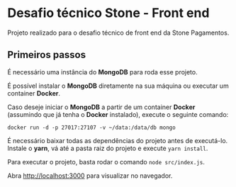 # Desafio técnico Stone - Front end

Projeto realizado para o desafio técnico de front end da Stone Pagamentos.

## Primeiros passos
É necessário uma instância do **MongoDB** para roda esse projeto.

É possível instalar o **MongoDB** diretamente na sua máquina ou executar um container **Docker**.

Caso deseje iniciar o **MongoDB** a partir de um container **Docker** (assumindo que já tenha o **Docker** instalado), execute o seguinte comando:

```
docker run -d -p 27017:27107 -v ~/data:/data/db mongo
```

É necessário baixar todas as dependências do projeto antes de executá-lo. Instale o **yarn**, vá até a pasta raiz do projeto e execute `yarn install`.

Para executar o projeto, basta rodar o comando `node src/index.js`.

Abra [http://localhost:3000](http://localhost:3000) para visualizar no navegador.

